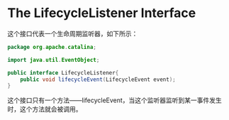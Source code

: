 # The LifecycleListener Interface

这个接口代表一个生命周期监听器，如下所示：

```java
package org.apache.catalina;

import java.util.EventObject;

public interface LifecycleListener{
    public void lifecycleEvent(LifecycleEvent event);
}
```

这个接口只有一个方法——lifecycleEvent，当这个监听器监听到某一事件发生时，这个方法就会被调用。